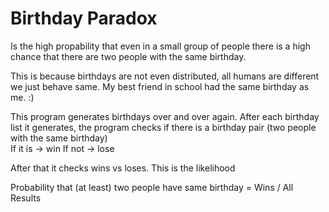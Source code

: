 # Birthday Paradox
Is the high propability that even in a small group of people there is a high 
chance that there are two people with the same birthday.

This is because birthdays are not even distributed, all humans are different we just
behave same. My best friend in school had the same birthday as me. :)

This program generates birthdays over and over again. After each birthday list it generates, the program checks if there is a birthday pair (two people with the same birthday)  
If it is -> win
If not   -> lose

After that it checks wins vs loses. This is the likelihood

Probability that (at least) two people have same birthday = Wins / All Results
